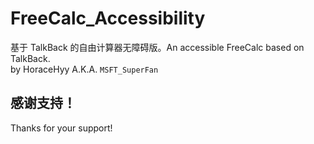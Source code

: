 # FreeCalc_Accessibility
基于 TalkBack 的自由计算器无障碍版。An accessible FreeCalc based on TalkBack.\
by HoraceHyy A.K.A. ```MSFT_SuperFan```
## 感谢支持！
Thanks for your support!
